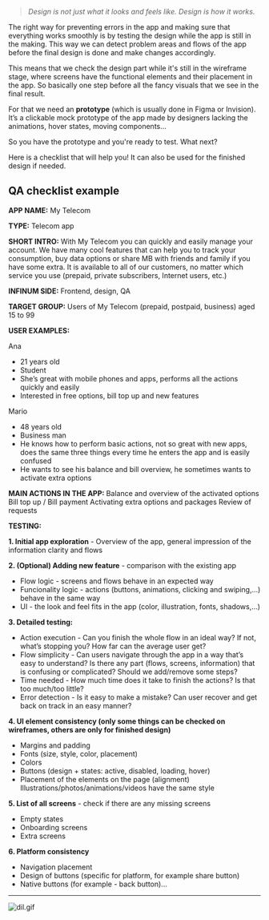 > *Design is not just what it looks and feels like. Design is how it works.*

The right way for preventing errors in the app and making sure that everything works smoothly is by testing the design while the app is still in the making. This way we can detect problem areas and flows of the app before the final design is done and make changes accordingly. 

This means that we check the design part while it's still in the wireframe stage, where screens have the functional elements and their placement in the app. So basically one step before all the fancy visuals that we see in the final result. 

For that we need an **prototype** (which is usually done in Figma or Invision). It’s a clickable mock prototype of the app made by designers lacking the animations, hover states, moving components... 

So you have the prototype and you're ready to test. What next? 

Here is a checklist that will help you! It can also be used for the finished design if needed.

## QA checklist example

**APP NAME:** My Telecom

**TYPE:** Telecom app

**SHORT INTRO:** With My Telecom you can quickly and easily manage your account. We have many cool features that can help you to track your consumption, buy data options or share MB with friends and family if you have some extra. It is available to all of our customers, no matter which service you use (prepaid, private subscribers, Internet users, etc.)

**INFINUM SIDE:** Frontend, design, QA

**TARGET GROUP:** Users of My Telecom (prepaid, postpaid, business) aged 15 to 99

**USER EXAMPLES:**

Ana

- 21 years old
- Student
- She’s great with mobile phones and apps, performs all the actions quickly and easily
- Interested in free options, bill top up and new features

Mario

- 48 years old
- Business man
- He knows how to perform basic actions, not so great with new apps, does the same three things every time he enters the app and is easily confused
- He wants to see his balance and bill overview, he sometimes wants to activate extra options


**MAIN ACTIONS IN THE APP:**
Balance and overview of the activated options
Bill top up / Bill payment
Activating extra options and packages
Review of requests


**TESTING:**

**1. Initial app exploration** - Overview of the app, general impression of the information clarity and flows

**2. (Optional) Adding new feature** - comparison with the existing app

- Flow logic - screens and flows behave in an expected way
- Funcionality logic - actions (buttons, animations, clicking and swiping,...) behave in the same way
- UI - the look and feel fits in the app (color, illustration, fonts, shadows,...)

**3. Detailed testing:**

- Action execution - Can you finish the whole flow in an ideal way? If not, what’s stopping you? How far can the average user get?
- Flow simplicity - Can users navigate through the app in a way that’s easy to understand? Is there any part (flows, screens, information) that is confusing or complicated? Should we add/remove some steps?
- Time needed - How much time does it take to finish the actions? Is that too much/too little?
- Error detection - Is it easy to make a mistake? Can user recover and get back on track in an easy manner?

**4. UI element consistency (only some things can be checked on wireframes, others are only for finished design)**

- Margins and padding
- Fonts (size, style, color, placement)
- Colors
- Buttons (design + states: active, disabled, loading, hover)
- Placement of the elements on the page (alignment)
Illustrations/photos/animations/videos have the same style

**5. List of all screens**  - check if there are any missing screens

- Empty states
- Onboarding screens
- Extra screens

**6. Platform consistency** 

- Navigation placement
- Design of buttons (specific for platform, for example share button)
- Native buttons (for example - back button)...

---

![dil.gif](/img/dil.gif)
